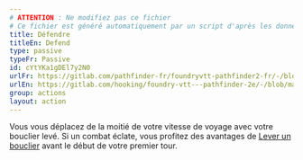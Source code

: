 ```yaml
---
# ATTENTION : Ne modifiez pas ce fichier
# Ce fichier est généré automatiquement par un script d'après les données du module Foundry VTT officiel et de sa traduction
title: Défendre
titleEn: Defend
type: passive
typeFr: Passive
id: cYtYKa1gDEl7y2N0
urlFr: https://gitlab.com/pathfinder-fr/foundryvtt-pathfinder2-fr/-/blob/master/data/actions/cYtYKa1gDEl7y2N0.htm
urlEn: https://gitlab.com/hooking/foundry-vtt---pathfinder-2e/-/blob/master/packs/data/actions.db/defend.json
group: actions
layout: action
---
```

Vous vous déplacez de la moitié de votre vitesse de voyage avec votre bouclier levé. Si un combat éclate, vous profitez des avantages de [Lever un bouclier](lever-un-bouclier.md) avant le début de votre premier tour.


